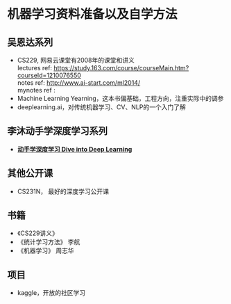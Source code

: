 # 机器学习资料准备以及自学方法
## 吴恩达系列
+ CS229, 网易云课堂有2008年的课堂和讲义 <br>
  lectures ref: https://study.163.com/course/courseMain.htm?courseId=1210076550  <br>
  notes ref: http://www.ai-start.com/ml2014/<br>
  mynotes ref : <br>
+ Machine Learning Yearning，这本书偏基础，工程方向，注重实际中的调参
+ deeplearning.ai，对传统机器学习、CV、NLP的一个入门了解

## 李沐动手学深度学习系列
+ __[动手学深度学习 Dive into Deep Learning](http://zh.gluon.ai/)__

## 其他公开课
+ CS231N， 最好的深度学习公开课

## 书籍
+ 《CS229讲义》
+ 《统计学习方法》 李航
+ 《机器学习》 周志华

## 项目
+ kaggle，开放的社区学习
